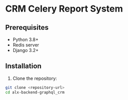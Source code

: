 # CRM Celery Report System

## Prerequisites
- Python 3.8+
- Redis server
- Django 3.2+

## Installation

1. Clone the repository:
```bash
git clone <repository-url>
cd alx-backend-graphql_crm

